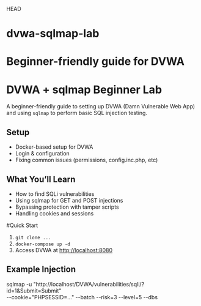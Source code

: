 HEAD
# dvwa-sqlmap-lab
Beginner-friendly guide for DVWA
=======
# DVWA + sqlmap Beginner Lab 

A beginner-friendly guide to setting up DVWA (Damn Vulnerable Web App) and using `sqlmap` to perform basic SQL injection testing.

## Setup 
- Docker-based setup for DVWA
- Login & configuration
- Fixing common issues (permissions, config.inc.php, etc)

## What You’ll Learn
- How to find SQLi vulnerabilities
- Using sqlmap for GET and POST injections
- Bypassing protection with tamper scripts
- Handling cookies and sessions

#Quick Start
1. `git clone ...`
2. `docker-compose up -d`
3. Access DVWA at [http://localhost:8080](http://localhost:8080)

##  Example Injection
sqlmap -u "http://localhost/DVWA/vulnerabilities/sqli/?id=1&Submit=Submit" \
--cookie="PHPSESSID=..." --batch --risk=3 --level=5 --dbs
